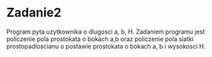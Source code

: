 # Zadanie2
Program pyta uzytkownika o dlugosci a, b, H. Zadaniem programu jest policzenie pola prostokata o bokach a,b oraz policzenie pola siatki prostopadloscianu o postawie prostokata o bokach a, b i wysokosci H.
